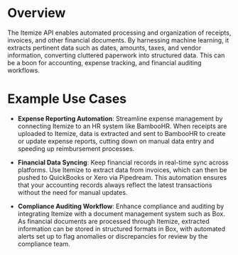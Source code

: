 # Overview

The Itemize API enables automated processing and organization of receipts, invoices, and other financial documents. By harnessing machine learning, it extracts pertinent data such as dates, amounts, taxes, and vendor information, converting cluttered paperwork into structured data. This can be a boon for accounting, expense tracking, and financial auditing workflows.

# Example Use Cases

- **Expense Reporting Automation**: Streamline expense management by connecting Itemize to an HR system like BambooHR. When receipts are uploaded to Itemize, data is extracted and sent to BambooHR to create or update expense reports, cutting down on manual data entry and speeding up reimbursement processes.

- **Financial Data Syncing**: Keep financial records in real-time sync across platforms. Use Itemize to extract data from invoices, which can then be pushed to QuickBooks or Xero via Pipedream. This automation ensures that your accounting records always reflect the latest transactions without the need for manual updates.

- **Compliance Auditing Workflow**: Enhance compliance and auditing by integrating Itemize with a document management system such as Box. As financial documents are processed through Itemize, extracted information can be stored in structured formats in Box, with automated alerts set up to flag anomalies or discrepancies for review by the compliance team.
